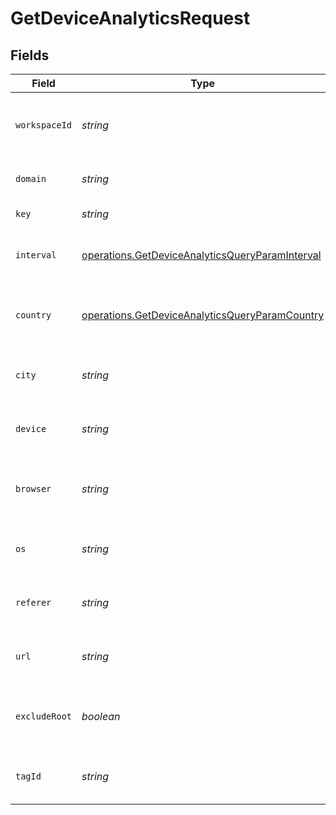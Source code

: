 # GetDeviceAnalyticsRequest


## Fields

| Field                                                                                                              | Type                                                                                                               | Required                                                                                                           | Description                                                                                                        |
| ------------------------------------------------------------------------------------------------------------------ | ------------------------------------------------------------------------------------------------------------------ | ------------------------------------------------------------------------------------------------------------------ | ------------------------------------------------------------------------------------------------------------------ |
| `workspaceId`                                                                                                      | *string*                                                                                                           | :heavy_minus_sign:                                                                                                 | The ID of the workspace the link belongs to.                                                                       |
| `domain`                                                                                                           | *string*                                                                                                           | :heavy_minus_sign:                                                                                                 | The domain of the short link.                                                                                      |
| `key`                                                                                                              | *string*                                                                                                           | :heavy_minus_sign:                                                                                                 | The short link slug.                                                                                               |
| `interval`                                                                                                         | [operations.GetDeviceAnalyticsQueryParamInterval](../../models/operations/getdeviceanalyticsqueryparaminterval.md) | :heavy_minus_sign:                                                                                                 | The interval to retrieve analytics for.                                                                            |
| `country`                                                                                                          | [operations.GetDeviceAnalyticsQueryParamCountry](../../models/operations/getdeviceanalyticsqueryparamcountry.md)   | :heavy_minus_sign:                                                                                                 | The country to retrieve analytics for.                                                                             |
| `city`                                                                                                             | *string*                                                                                                           | :heavy_minus_sign:                                                                                                 | The city to retrieve analytics for.                                                                                |
| `device`                                                                                                           | *string*                                                                                                           | :heavy_minus_sign:                                                                                                 | The device to retrieve analytics for.                                                                              |
| `browser`                                                                                                          | *string*                                                                                                           | :heavy_minus_sign:                                                                                                 | The browser to retrieve analytics for.                                                                             |
| `os`                                                                                                               | *string*                                                                                                           | :heavy_minus_sign:                                                                                                 | The OS to retrieve analytics for.                                                                                  |
| `referer`                                                                                                          | *string*                                                                                                           | :heavy_minus_sign:                                                                                                 | The referer to retrieve analytics for.                                                                             |
| `url`                                                                                                              | *string*                                                                                                           | :heavy_minus_sign:                                                                                                 | The URL to retrieve analytics for.                                                                                 |
| `excludeRoot`                                                                                                      | *boolean*                                                                                                          | :heavy_minus_sign:                                                                                                 | Whether to exclude the root link from the response.                                                                |
| `tagId`                                                                                                            | *string*                                                                                                           | :heavy_minus_sign:                                                                                                 | The tag ID to retrieve analytics for.                                                                              |